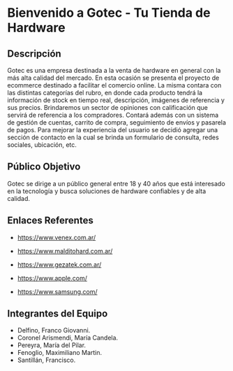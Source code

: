 # Bienvenido a Gotec - Tu Tienda de Hardware

## Descripción

Gotec es una empresa destinada a la venta de hardware en general con la más alta calidad del mercado. En esta ocasión se presenta el proyecto de ecommerce destinado a facilitar el comercio online.
La misma contara con las distintas categorías del rubro, en donde cada producto tendrá la información de stock en tiempo real, descripción, imágenes de referencia y sus precios. Brindaremos un sector de opiniones con calificación que servirá de referencia a los compradores. 
Contará además con un sistema de gestión de cuentas, carrito de compra, seguimiento de envíos y pasarela de pagos. 
Para mejorar la experiencia del usuario se decidió agregar una sección de contacto en la cual se brinda un formulario de consulta, redes sociales, ubicación, etc.
   
## Público Objetivo

Gotec se dirige a un público general entre 18 y 40 años que está interesado en la tecnología y busca soluciones de hardware confiables y de alta calidad.

## Enlaces Referentes

+ https://www.venex.com.ar/

+ https://www.malditohard.com.ar/

+ https://www.gezatek.com.ar/

+ https://www.apple.com/

+ https://www.samsung.com/


## Integrantes del Equipo
 
+ Delfino, Franco Giovanni.
+ Coronel Arismendi, María Candela.
+ Pereyra, María del Pilar.
+ Fenoglio, Maximiliano Martin.
+ Santillán, Francisco.